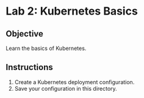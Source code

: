 # Lab 2: Kubernetes Basics
## Objective
Learn the basics of Kubernetes.

## Instructions
1. Create a Kubernetes deployment configuration.
2. Save your configuration in this directory.